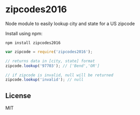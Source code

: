 zipcodes2016
=======


Node module to easily lookup city and state for a US zipcode

Install using npm:

    npm install zipcodes2016

```javascript
var zipcode = require('zipcodes2016');

// returns data in [city, state] format
zipcode.lookup('97703'); // ['Bend','OR']

// if zipcode is invalid, null will be returned
zipcode.lookup('invalid'); // null
```

## License

MIT
